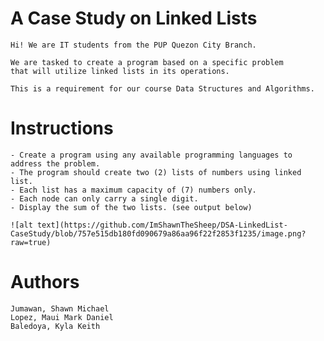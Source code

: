 # A Case Study on Linked Lists

    Hi! We are IT students from the PUP Quezon City Branch.

    We are tasked to create a program based on a specific problem
    that will utilize linked lists in its operations.

    This is a requirement for our course Data Structures and Algorithms.

# Instructions

    - Create a program using any available programming languages to address the problem.
    - The program should create two (2) lists of numbers using linked list.
    - Each list has a maximum capacity of (7) numbers only.
    - Each node can only carry a single digit.
    - Display the sum of the two lists. (see output below)

    ![alt text](https://github.com/ImShawnTheSheep/DSA-LinkedList-CaseStudy/blob/757e515db180fd090679a86aa96f22f2853f1235/image.png?raw=true)

# Authors

    Jumawan, Shawn Michael
    Lopez, Maui Mark Daniel
    Baledoya, Kyla Keith
